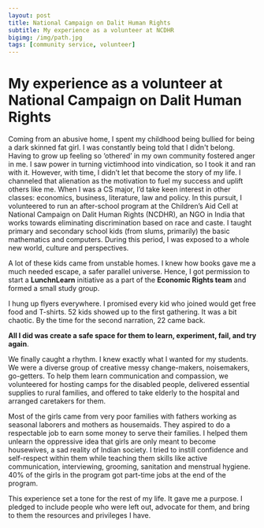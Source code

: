 ```yaml
---
layout: post
title: National Campaign on Dalit Human Rights
subtitle: My experience as a volunteer at NCDHR
bigimg: /img/path.jpg
tags: [community service, volunteer]
---
```


# My experience as a volunteer at National Campaign on Dalit Human Rights

Coming from an abusive home, I spent my childhood being bullied for being a dark skinned fat girl. I was constantly being told that I didn't belong. Having to grow up feeling so ‘othered’ in my own community fostered anger in me. I saw power in turning victimhood into vindication, so I took it and ran with it. However, with time, I didn’t let that become the story of my life. I channeled that alienation as the motivation to fuel my success and uplift others like me. When I was a CS major, I’d take keen interest in other classes: economics, business, literature, law and policy. In this pursuit, I volunteered to run an after-school program at the Children’s Aid Cell at National Campaign on Dalit Human Rights (NCDHR), an NGO in India that works towards eliminating discrimination based on race and caste. I taught primary and secondary school kids (from slums, primarily) the basic mathematics and computers. During this period, I was exposed to a whole new world, culture and perspectives.

A lot of these kids came from unstable homes. I knew how books gave me a much needed escape, a safer parallel universe. Hence, I got permission to start a  **LunchnLearn** initiative as a part of the **Economic Rights team** and formed a small study group.

I hung up flyers everywhere. I promised every kid who joined would get free food and T-shirts. 52 kids showed up to the first gathering. It was a bit chaotic. By the time for the second narration, 22 came back. 

**All I did was create a safe space for them to learn, experiment, fail, and try again**. 

We finally caught a rhythm. I knew exactly what I wanted for my students. We were a diverse group of creative messy change-makers, noisemakers, go-getters. To help them learn communication and compassion, we volunteered for hosting camps for the disabled people, delivered essential supplies to rural families, and offered to take elderly to the hospital and arranged caretakers for them.

Most of the girls came from very poor families with fathers working as seasonal laborers and mothers as housemaids. They aspired to do a respectable job to earn some money to serve their families. I helped them​ unlearn ​the oppressive idea that girls are only meant to become housewives, a sad reality of Indian society. I tried to instill confidence and self-respect within them while teaching them skills like active communication, interviewing, grooming, sanitation and menstrual hygiene. 40% of the girls in the program got part-time jobs at the end of the program.

This experience set a tone for the rest of my life. It gave me a purpose. I pledged to include people who were left out, advocate for them, and bring to them the resources and privileges I have.
